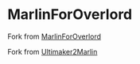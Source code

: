 # MarlinForOverlord

Fork from [MarlinForOverlord](https://github.com/jimaobian/MarlinForOverlord)

Fork from [Ultimaker2Marlin](https://github.com/Ultimaker/Ultimaker2Marlin)
